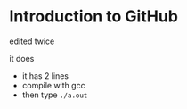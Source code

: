 # Introduction to GitHub
edited twice

it does
- it has 2 lines
- compile with gcc
- then type `./a.out`

